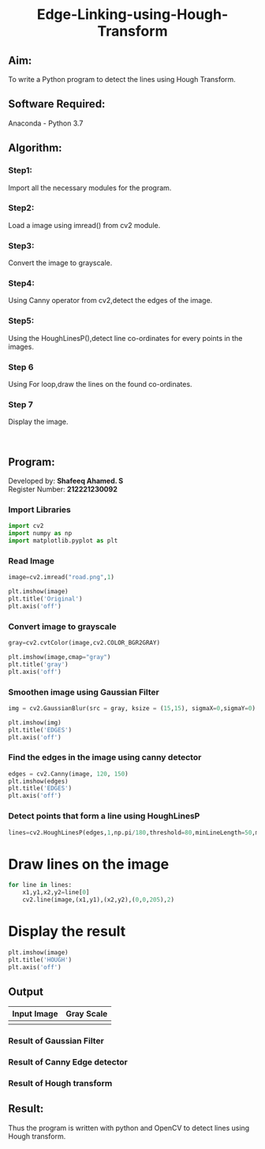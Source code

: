 # <p align="center">Edge-Linking-using-Hough-Transform</p>
## Aim:
To write a Python program to detect the lines using Hough Transform.

## Software Required:
Anaconda - Python 3.7

## Algorithm:
### Step1:
Import all the necessary modules for the program.
### Step2:
Load a image using imread() from cv2 module.
### Step3:
Convert the image to grayscale.
### Step4:
Using Canny operator from cv2,detect the edges of the image.
### Step5:
Using the HoughLinesP(),detect line co-ordinates for every points in the images.
### Step 6
Using For loop,draw the lines on the found co-ordinates.
### Step 7
Display the image.

</br>

## Program:
Developed by: **Shafeeq Ahamed. S**
</br>
Register Number: **212221230092**

### Import Libraries
```py
import cv2
import numpy as np
import matplotlib.pyplot as plt
```
### Read Image
```py
image=cv2.imread("road.png",1)

plt.imshow(image)
plt.title('Original')
plt.axis('off')
```
### Convert image to grayscale
```py
gray=cv2.cvtColor(image,cv2.COLOR_BGR2GRAY)

plt.imshow(image,cmap="gray")
plt.title('gray')
plt.axis('off')
```

### Smoothen image using Gaussian Filter
```py
img = cv2.GaussianBlur(src = gray, ksize = (15,15), sigmaX=0,sigmaY=0)

plt.imshow(img)
plt.title('EDGES')
plt.axis('off')
```
### Find the edges in the image using canny detector
```py
edges = cv2.Canny(image, 120, 150)
plt.imshow(edges)
plt.title('EDGES')
plt.axis('off')
```
### Detect points that form a line using HoughLinesP
```py
lines=cv2.HoughLinesP(edges,1,np.pi/180,threshold=80,minLineLength=50,maxLineGap=250)
```
# Draw lines on the image
```py
for line in lines:
    x1,y1,x2,y2=line[0]
    cv2.line(image,(x1,y1),(x2,y2),(0,0,205),2)
```
# Display the result
```py
plt.imshow(image)
plt.title('HOUGH')
plt.axis('off')
```
## Output

| Input Image 	|  Gray Scale	|
|:-:	|:-:	|
|       |       |

### Result of Gaussian Filter
### Result of Canny Edge detector
### Result of Hough transform


## Result:
Thus the program is written with python and OpenCV to detect lines using Hough transform. 
